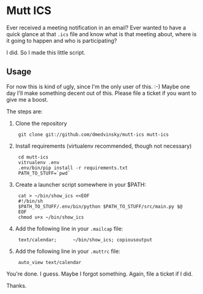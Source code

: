 # Mutt ICS

Ever received a meeting notification in an email? Ever wanted to have a quick
glance at that `.ics` file and know what is that meeting about, where is it
going to happen and who is participating?

I did. So I made this little script.

## Usage

For now this is kind of ugly, since I'm the only user of this. :-) Maybe one
day I'll make something decent out of this. Please file a ticket if you want to
give me a boost.

The steps are:

1. Clone the repository

        git clone git://github.com/dmedvinsky/mutt-ics mutt-ics

2. Install requirements (virtualenv recommended, though not necessary)

        cd mutt-ics
        vitrualenv .env
        .env/bin/pip install -r requirements.txt
        PATH_TO_STUFF=`pwd`

3. Create a launcher script somewhere in your $PATH:

        cat > ~/bin/show_ics <<EOF
        #!/bin/sh
        $PATH_TO_STUFF/.env/bin/python $PATH_TO_STUFF/src/main.py $@
        EOF
        chmod u+x ~/bin/show_ics

4. Add the following line in your `.mailcap` file:

        text/calendar;      ~/bin/show_ics; copiousoutput

5. Add the following line in your `.muttrc` file:

        auto_view text/calendar


You're done. I guess. Maybe I forgot something. Again, file a ticket if I did.

Thanks.
